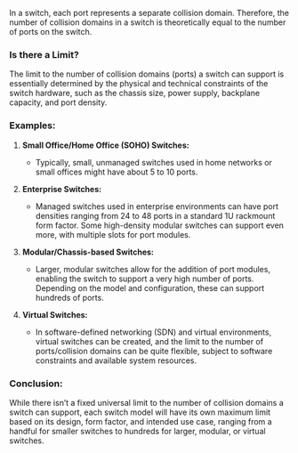 In a switch, each port represents a separate collision domain. Therefore, the number of collision domains in a switch is theoretically equal to the number of ports on the switch.

### Is there a Limit?
The limit to the number of collision domains (ports) a switch can support is essentially determined by the physical and technical constraints of the switch hardware, such as the chassis size, power supply, backplane capacity, and port density.

### Examples:
1. **Small Office/Home Office (SOHO) Switches:**
   - Typically, small, unmanaged switches used in home networks or small offices might have about 5 to 10 ports.

2. **Enterprise Switches:**
   - Managed switches used in enterprise environments can have port densities ranging from 24 to 48 ports in a standard 1U rackmount form factor. Some high-density modular switches can support even more, with multiple slots for port modules.

3. **Modular/Chassis-based Switches:**
   - Larger, modular switches allow for the addition of port modules, enabling the switch to support a very high number of ports. Depending on the model and configuration, these can support hundreds of ports.

4. **Virtual Switches:**
   - In software-defined networking (SDN) and virtual environments, virtual switches can be created, and the limit to the number of ports/collision domains can be quite flexible, subject to software constraints and available system resources.

### Conclusion:
While there isn’t a fixed universal limit to the number of collision domains a switch can support, each switch model will have its own maximum limit based on its design, form factor, and intended use case, ranging from a handful for smaller switches to hundreds for larger, modular, or virtual switches.
